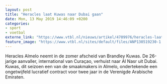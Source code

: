 ```yaml
---
layout: post
title: "Heracles laat Kuwas naar Dubai gaan"
date: Mon, 13 May 2019 14:46:09 +0200
categories: 
- sport 
- voetbal 
externe_link: "https://www.vtbl.nl/nieuws/artikel/4709976/heracles-laat-kuwas-naar-dubai-gaan"
feature_image: "https://www.vtbl.nl/sites/default/files/ANP130519230-1.jpg"
---
```


Heracles Almelo neemt in de zomer afscheid van Brandley Kuwas. De 26-jarige aanvaller, international van Curaçao, verhuist naar Al Nasr uit Dubai. Kuwas, dit seizoen een van de smaakmakers in Almelo, ondertekende een ongetwijfeld lucratief contract voor twee jaar in de Verenigde Arabische Emiraten.
